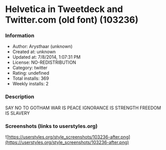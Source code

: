 # Helvetica in Tweetdeck and Twitter.com (old font) (103236)

### Information
- Author: Arysthaar (unknown)
- Created at: unknown
- Updated at: 7/8/2014, 1:07:31 PM
- License: NO-REDISTRIBUTION
- Category: twitter
- Rating: undefined
- Total installs: 369
- Weekly installs: 2


### Description
SAY NO TO GOTHAM
WAR IS PEACE
IGNORANCE IS STRENGTH
FREEDOM IS SLAVERY


### Screenshots (links to userstyles.org)
![https://userstyles.org/style_screenshots/103236-after.png](https://userstyles.org/style_screenshots/103236-after.png)


